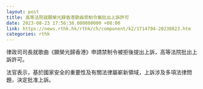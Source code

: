 ```yaml
---
layout: post
title: 高等法院就願榮光歸香港歌曲禁制令案批出上訴許可
date: 2023-08-23 17:56:38.000000000 +08:00
link: https://news.rthk.hk/rthk/ch/component/k2/1714794-20230823.htm
categories: rthk
---
```


律政司司長就歌曲《願榮光歸香港》申請禁制令被拒後提出上訴，高等法院批出上訴許可。

法官表示，基於國家安全的重要性及有關法律屬嶄新領域，上訴涉及多項法律問題，決定批准上訴。
